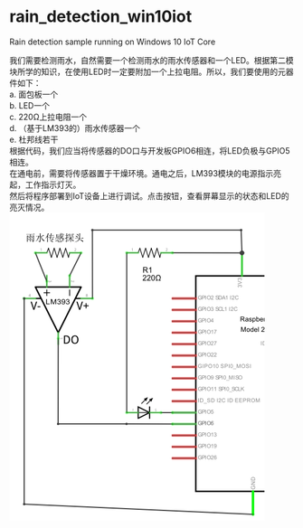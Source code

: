 # rain_detection_win10iot
Rain detection sample running on Windows 10 IoT Core

我们需要检测雨水，自然需要一个检测雨水的雨水传感器和一个LED。根据第二模块所学的知识，在使用LED时一定要附加一个上拉电阻。所以，我们要使用的元器件如下：    
a.	面包板一个    
b.	LED一个    
c.	220Ω上拉电阻一个    
d.	（基于LM393的）雨水传感器一个    
e.	杜邦线若干    
根据代码，我们应当将传感器的DO口与开发板GPIO6相连，将LED负极与GPIO5相连。    
在通电前，需要将传感器置于干燥环境。通电之后，LM393模块的电源指示亮起，工作指示灯灭。    
然后将程序部署到IoT设备上进行调试。点击按钮，查看屏幕显示的状态和LED的亮灭情况。    
![](pic.png)
